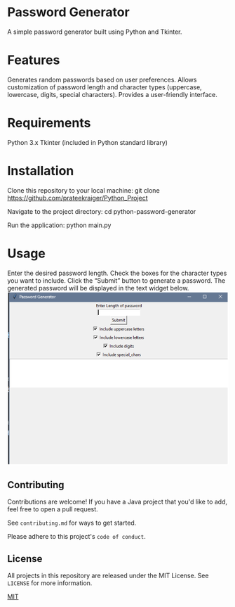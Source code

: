 # Password Generator

A simple password generator built using Python and Tkinter.

# Features
Generates random passwords based on user preferences.
Allows customization of password length and character types (uppercase, lowercase, digits, special characters).
Provides a user-friendly interface.

# Requirements
Python 3.x
Tkinter (included in Python standard library)

# Installation
Clone this repository to your local machine:
git clone https://github.com/prateekraiger/Python_Project

Navigate to the project directory:
cd python-password-generator

Run the application:
python main.py

# Usage
Enter the desired password length.
Check the boxes for the character types you want to include.
Click the “Submit” button to generate a password.
The generated password will be displayed in the text widget below.
![alt text](image.png)

## Contributing

Contributions are welcome! If you have a Java project that you'd like to add, feel free to open a pull request.


See `contributing.md` for ways to get started.

Please adhere to this project's `code of conduct`.



## License
All projects in this repository are released under the MIT License. See `LICENSE` for more information.

[MIT](https://choosealicense.com/licenses/mit/)

